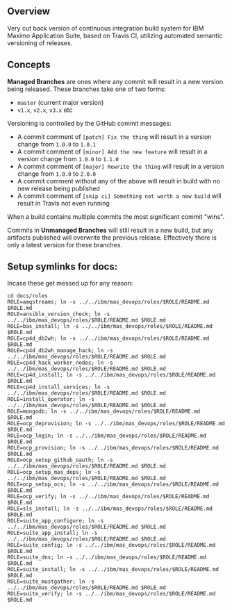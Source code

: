 ## Overview

Very cut back version of continuous integration build system for IBM Maximo Application Suite, based on Travis CI, utilizing automated semantic versioning of releases.

## Concepts

**Managed Branches** are ones where any commit will result in a new version being released.  These branches take one of two forms:
- `master` (current major version)
- `v1.x`, `v2.x`, `v3.x` etc

Versioning is controlled by the GitHub commit messages:
- A commit comment of `[patch] Fix the thing` will result in a version change from `1.0.0` to `1.0.1`
- A commit comment of `[minor] Add the new feature` will result in a version change from `1.0.0` to `1.1.0`
- A commit comment of `[major] Rewrite the thing` will result in a version change from `1.0.0` to `2.0.0`
- A commit comment without any of the above will result in build with no new release being published
- A commit comment of `[skip ci] Something not worth a new build` will result in Travis not even running

When a build contains multiple commits the most significant commit "wins".

Commits in **Unmanaged Branches** will still result in a new build, but any artifacts published will overwrite the previous release. Effectively there is only a latest version for these branches.


## Setup symlinks for docs:
Incase these get messed up for any reason:

```
cd docs/roles
ROLE=amqstreams; ln -s ../../ibm/mas_devops/roles/$ROLE/README.md $ROLE.md
ROLE=ansible_version_check; ln -s ../../ibm/mas_devops/roles/$ROLE/README.md $ROLE.md
ROLE=bas_install; ln -s ../../ibm/mas_devops/roles/$ROLE/README.md $ROLE.md
ROLE=cp4d_db2wh; ln -s ../../ibm/mas_devops/roles/$ROLE/README.md $ROLE.md
ROLE=cp4d_db2wh_manage_hack; ln -s ../../ibm/mas_devops/roles/$ROLE/README.md $ROLE.md
ROLE=cp4d_hack_worker_nodes; ln -s ../../ibm/mas_devops/roles/$ROLE/README.md $ROLE.md
ROLE=cp4d_install; ln -s ../../ibm/mas_devops/roles/$ROLE/README.md $ROLE.md
ROLE=cp4d_install_services; ln -s ../../ibm/mas_devops/roles/$ROLE/README.md $ROLE.md
ROLE=install_operator; ln -s ../../ibm/mas_devops/roles/$ROLE/README.md $ROLE.md
ROLE=mongodb; ln -s ../../ibm/mas_devops/roles/$ROLE/README.md $ROLE.md
ROLE=ocp_deprovision; ln -s ../../ibm/mas_devops/roles/$ROLE/README.md $ROLE.md
ROLE=ocp_login; ln -s ../../ibm/mas_devops/roles/$ROLE/README.md $ROLE.md
ROLE=ocp_provision; ln -s ../../ibm/mas_devops/roles/$ROLE/README.md $ROLE.md
ROLE=ocp_setup_github_oauth; ln -s ../../ibm/mas_devops/roles/$ROLE/README.md $ROLE.md
ROLE=ocp_setup_mas_deps; ln -s ../../ibm/mas_devops/roles/$ROLE/README.md $ROLE.md
ROLE=ocp_setup_ocs; ln -s ../../ibm/mas_devops/roles/$ROLE/README.md $ROLE.md
ROLE=ocp_verify; ln -s ../../ibm/mas_devops/roles/$ROLE/README.md $ROLE.md
ROLE=sls_install; ln -s ../../ibm/mas_devops/roles/$ROLE/README.md $ROLE.md
ROLE=suite_app_configure; ln -s ../../ibm/mas_devops/roles/$ROLE/README.md $ROLE.md
ROLE=suite_app_install; ln -s ../../ibm/mas_devops/roles/$ROLE/README.md $ROLE.md
ROLE=suite_config; ln -s ../../ibm/mas_devops/roles/$ROLE/README.md $ROLE.md
ROLE=suite_dns; ln -s ../../ibm/mas_devops/roles/$ROLE/README.md $ROLE.md
ROLE=suite_install; ln -s ../../ibm/mas_devops/roles/$ROLE/README.md $ROLE.md
ROLE=suite_mustgather; ln -s ../../ibm/mas_devops/roles/$ROLE/README.md $ROLE.md
ROLE=suite_verify; ln -s ../../ibm/mas_devops/roles/$ROLE/README.md $ROLE.md
```
